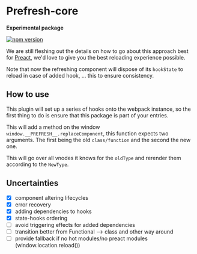 # Prefresh-core

**Experimental package**

[![npm version](https://badgen.net/npm/v/preact-refresh)](https://www.npmjs.com/package/preact-refresh)

We are still fleshing out the details on how to go about this approach best for [Preact](https://github.com/preactjs/preact), we'd
love to give you the best reloading experience possible.

Note that now the refreshing component will dispose of its `hookState` to reload in case of added hook, ... this to ensure consistency.

## How to use

This plugin will set up a series of hooks onto the webpack instance, so the first thing
to do is ensure that this package is part of your entries.

This will add a method on the window `window.__PREFRESH__.replaceComponent`, this function
expects two arguments. The first being the old `class/function` and the second the new one.

This will go over all vnodes it knows for the `oldType` and rerender them according to the
`NewType`.

## Uncertainties

- [x] component altering lifecycles
- [x] error recovery
- [x] adding dependencies to hooks
- [x] state-hooks ordering
- [ ] avoid triggering effects for added dependencies
- [ ] transition better from Functional --> class and other way around
- [ ] provide fallback if no hot modules/no preact modules (window.location.reload())
